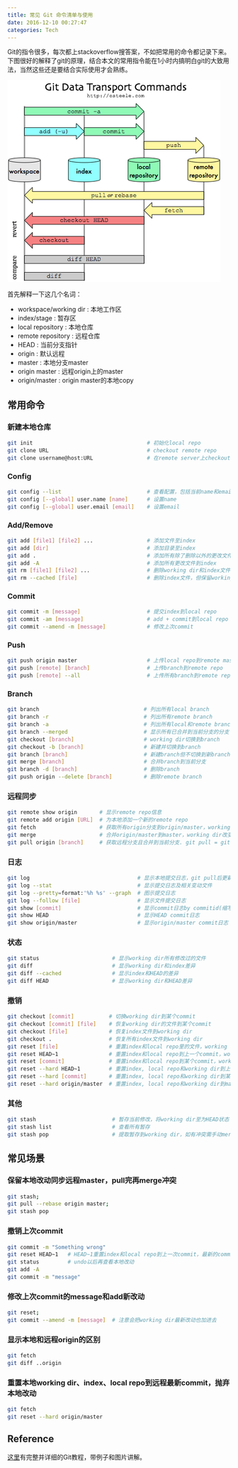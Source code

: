 ```yaml
---
title: 常见 Git 命令清单与使用
date: 2016-12-10 00:27:47
categories: Tech
---
```

Git的指令很多，每次都上stackoverflow搜答案，不如把常用的命令都记录下来。下图很好的解释了git的原理，结合本文的常用指令能在1小时内搞明白git的大致用法，当然这些还是要结合实际使用才会熟练。

![](/img/git_cheat_sheet/git.png)

<!-- more -->

首先解释一下这几个名词：
- workspace/working dir : 本地工作区
- index/stage           : 暂存区
- local repository      : 本地仓库
- remote repository     : 远程仓库
- HEAD                  : 当前分支指针
- origin                : 默认远程
- master                : 本地分支master
- origin master         : 远程origin上的master
- origin/master         : origin master的本地copy


## 常用命令

### 新建本地仓库
``` sh
git init                                    # 初始化local repo
git clone URL                               # checkout remote repo
git clone username@host:URL                 # 在remote server上checkout远程仓库
```

### Config
``` sh
git config --list                           # 查看配置，包括当前name和email
git config [--global] user.name [name]      # 设置name
git config [--global] user.email [email]    # 设置email
```

### Add/Remove
``` sh
git add [file1] [file2] ...                 # 添加文件至index
git add [dir]                               # 添加目录至index
git add .                                   # 添加所有除了删除以外的更改文件到index
git add -A                                  # 添加所有更改文件到index
git rm [file1] [file2] ...                  # 删除working dir和index文件
git rm --cached [file]                      # 删除index文件，但保留working dir
```

### Commit
``` sh
git commit -m [message]                     # 提交index到local repo
git commit -am [message]                    # add + commit到local repo
git commit --amend -m [message]             # 修改上次commit
```

### Push
``` sh
git push origin master                      # 上传local repo到remote master
git push [remote] [branch]                  # 上传branch到remote repo
git push [remote] --all                     # 上传所有branch到remote repo
```

### Branch
``` sh
git branch                                 # 列出所有local branch
git branch -r                              # 列出所有remote branch
git branch -a                              # 列出所有local和remote branch
git branch --merged                        # 显示所有已合并到当前分支的分支
git checkout [branch]                      # working dir切换到branch 
git checkout -b [branch]                   # 新建并切换到branch
git branch [branch]                        # 新建branch但不切换到新branch
git merge [branch]                         # 合并branch到当前分支
git branch -d [branch]                     # 删除branch
git push origin --delete [branch]          # 删除remote branch
```

### 远程同步
``` sh
git remote show origin       # 显示remote repo信息
git remote add origin [URL]  # 为本地添加一个新的remote repo
git fetch                    # 获取所有origin分支到origin/master，working dir不变
git merge                    # 合并origin/master到master，working dir改变
git pull origin [branch]     # 获取远程分支且合并到当前分支. git pull = git fetch + git merge
```

### 日志
``` sh
git log                                  # 显示本地提交日志，git pull后更新远程日志
git log --stat                           # 显示提交日志及相关变动文件
git log --pretty=format:'%h %s' --graph  # 图示提交日志
git log --follow [file]                  # 显示文件提交日志
git show [commit]                        # 显示commit日志by commitid(缩写也可以)
git show HEAD                            # 显示HEAD commit日志
git show origin/master                   # 显示origin/master commit日志
```

### 状态
``` sh
git status                       # 显示working dir所有修改过的文件
git diff                         # 显示working dir和index差异
git diff --cached                # 显示index和HEAD的差异
git diff HEAD                    # 显示working dir和HEAD差异
```

### 撤销
``` sh
git checkout [commit]           # 切换working dir到某个commit
git checkout [commit] [file]    # 恢复working dir的文件到某个commit
git checkout [file]             # 恢复index文件到working dir
git checkout .                  # 恢复所有index文件到working dir
git reset [file]                # 重置index和local repo里的文件，working dir不变
git reset HEAD~1                # 重置index和local repo到上一个commit，working dir不变
git reset [commit]              # 重置index和local repo到某个commit，working dir不变
git reset --hard HEAD~1         # 重置index, local repo和working dir到上一个commit，本地改变丢失
git reset --hard [commit]       # 重置index, local repo和working dir到某个commit，本地改变丢失
git reset --hard origin/master  # 重置index, local repo和working dir到master，本地改变丢失
```

### 其他
``` sh
git stash                        # 暂存当前修改，将working dir至为HEAD状态
git stash list                   # 查看所有暂存
git stash pop                    # 提取暂存到working dir，如有冲突需手动merge
```

## 常见场景
### 保留本地改动同步远程master，pull完再merge冲突
``` sh
git stash; 
git pull --rebase origin master; 
git stash pop
```

### 撤销上次commit
``` sh
git commit -m "Something wrong"
git reset HEAD~1   # HEAD~1重置index和local repo到上一次commit，最新的commit取消
git status         # undo以后再查看本地改动
git add -A
git commit -m "message" 
```

### 修改上次commit的message和add新改动
``` sh
git reset; 
git commit --amend -m [message]  # 注意会把working dir最新改动也加进去
```

### 显示本地和远程origin的区别
``` sh
git fetch
git diff ..origin
```

### 重置本地working dir、index、local repo到远程最新commit，抛弃本地改动
``` sh
git fetch
git reset --hard origin/master
```

## Reference
[这里](https://www.atlassian.com/git/tutorials/what-is-version-control)有完整并详细的Git教程，带例子和图片讲解。